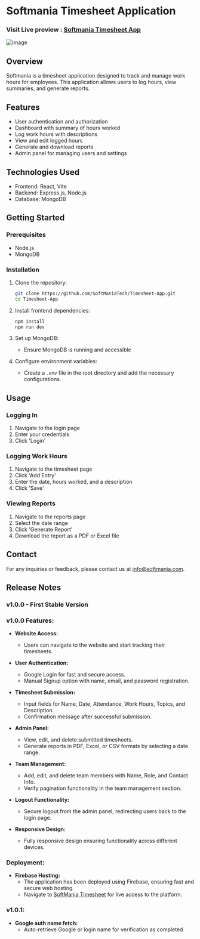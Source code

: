 # Softmania Timesheet Application

### Visit Live preview : [Softmania Timesheet App](https://softmania-timesheet.web.app/)

![image](https://github.com/user-attachments/assets/cdd6535a-7e4c-45e1-8f67-fb6401d1a230)


## Overview
Softmania is a timesheet application designed to track and manage work hours for employees. This application allows users to log hours, view summaries, and generate reports.

## Features
- User authentication and authorization
- Dashboard with summary of hours worked
- Log work hours with descriptions
- View and edit logged hours
- Generate and download reports
- Admin panel for managing users and settings

## Technologies Used
- Frontend: React, Vite
- Backend: Express.js, Node.js
- Database: MongoDB

## Getting Started

### Prerequisites
- Node.js
- MongoDB

### Installation

1. Clone the repository:
    ```bash
    git clone https://github.com/SoftManiaTech/Timesheet-App.git
    cd Timesheet-App
    ```

2. Install frontend dependencies:
    ```bash
    npm install
    npm run dev
    ```

3. Set up MongoDB:
    - Ensure MongoDB is running and accessible

4. Configure environment variables:
    - Create a `.env` file in the root directory and add the necessary configurations.

## Usage

### Logging In
1. Navigate to the login page
2. Enter your credentials
3. Click 'Login'

### Logging Work Hours
1. Navigate to the timesheet page
2. Click 'Add Entry'
3. Enter the date, hours worked, and a description
4. Click 'Save'

### Viewing Reports
1. Navigate to the reports page
2. Select the date range
3. Click 'Generate Report'
4. Download the report as a PDF or Excel file

## Contact
For any inquiries or feedback, please contact us at [info@softmania.com](mailto:kaliyappanr.tech@gmail.com).


## Release Notes
### v1.0.0 - First Stable Version

### v1.0.0 Features:

* **Website Access:**
  * Users can navigate to the website and start tracking their timesheets.

* **User Authentication:**
  * Google Login for fast and secure access.
  * Manual Signup option with name, email, and password registration.

* **Timesheet Submission:**
  * Input fields for Name, Date, Attendance, Work Hours, Topics, and Description.
  * Confirmation message after successful submission.

* **Admin Panel:**
  * View, edit, and delete submitted timesheets.
  * Generate reports in PDF, Excel, or CSV formats by selecting a date range.

* **Team Management:**
  * Add, edit, and delete team members with Name, Role, and Contact Info.
  * Verify pagination functionality in the team management section.

* **Logout Functionality:**
  * Secure logout from the admin panel, redirecting users back to the login page.

* **Responsive Design:**
  * Fully responsive design ensuring functionality across different devices.

### Deployment:

* **Firebase Hosting:**
  * The application has been deployed using Firebase, ensuring fast and secure web hosting.
  * Navigate to [SoftMania Timesheet](https://softmania-timesheet.web.app) for live access to the platform.

### v1.0.1:

* **Google auth name fetch:**
  * Auto-retrieve Google or login name for verification as completed
